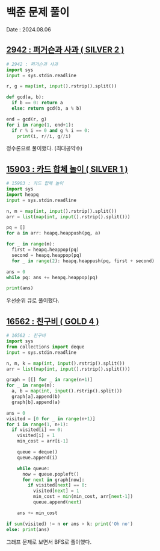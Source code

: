 # 백준 문제 풀이
Date : 2024.08.06

## [2942 : 퍼거슨과 사과 ( SILVER 2 )](https://www.acmicpc.net/problem/2942)
```py
# 2942 : 퍼거슨과 사과
import sys
input = sys.stdin.readline

r, g = map(int, input().rstrip().split())

def gcd(a, b):
  if b == 0: return a
  else: return gcd(b, a % b)

end = gcd(r, g)
for i in range(1, end+1):
  if r % i == 0 and g % i == 0:
    print(i, r//i, g//i)
```

정수론으로 풀이했다. (최대공약수)


## [15903 : 카드 합체 놀이 ( SILVER 1 )](https://www.acmicpc.net/problem/15903)
```py
# 15903 : 카드 합체 놀이
import sys
import heapq
input = sys.stdin.readline

n, m = map(int, input().rstrip().split())
arr = list(map(int, input().rstrip().split()))

pq = []
for a in arr: heapq.heappush(pq, a)

for _ in range(m):
  first = heapq.heappop(pq)
  second = heapq.heappop(pq)
  for _ in range(2): heapq.heappush(pq, first + second)

ans = 0
while pq: ans += heapq.heappop(pq)

print(ans)

```

우선순위 큐로 풀이했다.

## [16562 : 친구비 ( GOLD 4 )](https://www.acmicpc.net/problem/16562)
```py
# 16562 : 친구비
import sys
from collections import deque
input = sys.stdin.readline

n, m, k = map(int, input().rstrip().split())
arr = list(map(int, input().rstrip().split()))

graph = [[] for _ in range(n+1)]
for _ in range(m):
  a, b = map(int, input().rstrip().split())
  graph[a].append(b)
  graph[b].append(a)

ans = 0
visited = [0 for _ in range(n+1)]
for i in range(1, n+1):
  if visited[i] == 0:
    visited[i] = 1
    min_cost = arr[i-1]

    queue = deque()
    queue.append(i)

    while queue:
      now = queue.popleft()
      for next in graph[now]:
        if visited[next] == 0:
          visited[next] = 1
          min_cost = min(min_cost, arr[next-1])
          queue.append(next)

    ans += min_cost

if sum(visited) != n or ans > k: print('Oh no')
else: print(ans)
```

그래프 문제로 보면서 BFS로 풀이했다.
